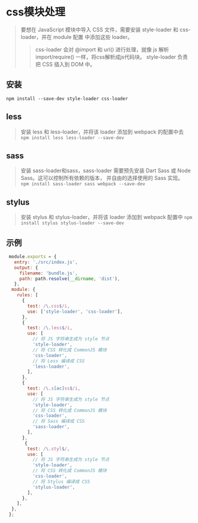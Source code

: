 # css模块处理
> 要想在 JavaScript 模块中导入 CSS 文件，需要安装 style-loader 和 css-loader，并在 module 配置 中添加这些 loader。
  >> css-loader 会对 @import 和 url() 进行处理，就像 js 解析 import/require() 一样，将css解析成js代码块。
  >> style-loader 负责把 CSS 插入到 DOM 中。

## 安装
`npm install --save-dev style-loader css-loader`

## less
> 安装 less 和 less-loader，并将该 loader 添加到 webpack 的配置中去
`npm install less less-loader --save-dev`

## sass
> 安装 sass-loader和sass，sass-loader 需要预先安装 Dart Sass 或 Node Sass。这可以控制所有依赖的版本， 并自由的选择使用的 Sass 实现。
`npm install sass-loader sass webpack --save-dev`

## stylus
> 安装 stylus 和 stylus-loader，并将该 loader 添加到 webpack 配置中
`npm install stylus stylus-loader --save-dev`

## 示例
```js
 module.exports = {
   entry: './src/index.js',
   output: {
     filename: 'bundle.js',
     path: path.resolve(__dirname, 'dist'),
   },
  module: {
    rules: [  
      {
        test: /\.css$/i,
        use: ['style-loader', 'css-loader'],
      },
      {
        test: /\.less$/i,
        use: [
          // 将 JS 字符串生成为 style 节点
          'style-loader',
          // 将 CSS 转化成 CommonJS 模块
          'css-loader',
          // 将 Less 编译成 CSS
          'less-loader',
        ],
      },
      {
        test: /\.s[ac]ss$/i,
        use: [
          // 将 JS 字符串生成为 style 节点
          'style-loader',
          // 将 CSS 转化成 CommonJS 模块
          'css-loader',
          // 将 Sass 编译成 CSS
          'sass-loader',
        ],
      },
       {
        test: /\.styl$/,
        use: [
          // 将 JS 字符串生成为 style 节点
          'style-loader',
          // 将 CSS 转化成 CommonJS 模块
          'css-loader',
          // 将 Stylus 编译成 CSS
          'stylus-loader',
        ],
      },
    ],
  },
 };
```

